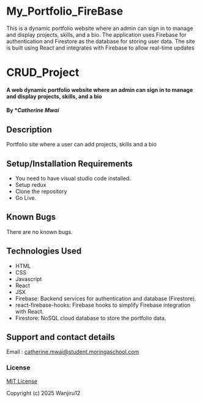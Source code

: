 # My_Portfolio_FireBase

This is a dynamic portfolio website where an admin can sign in to manage and display projects, skills, and a bio. The application uses Firebase for authentication and Firestore as the database for storing user data. The site is built using React and integrates with Firebase to allow real-time updates

# CRUD_Project

#### A web dynamic portfolio website where an admin can sign in to manage and display projects, skills, and a bio

#### By \*_Catherine Mwai_

## Description

Portfolio site where a user can add projects, skills and a bio

## Setup/Installation Requirements

- You need to have visual studio code installed.
- Setup redux
- Clone the repository
- Go Live.

## Known Bugs

There are no known bugs.

## Technologies Used

- HTML
- CSS
- Javascript
- React
- JSX
- Firebase: Backend services for authentication and database (Firestore).
- react-firebase-hooks: Firebase hooks to simplify Firebase integration with React.
- Firestore: NoSQL cloud database to store the portfolio data.

## Support and contact details

Email : catherine.mwai@student.moringaschool.com

### License

[MIT License](./LICENSE)

Copyright (c) 2025 Wanjiru12
